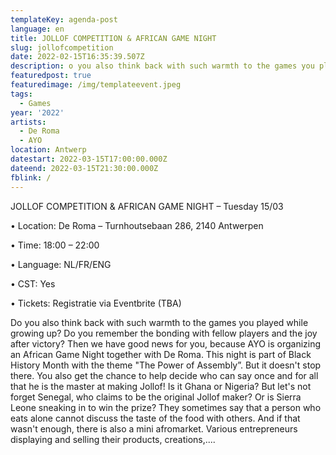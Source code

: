 ```yaml
---
templateKey: agenda-post
language: en
title: JOLLOF COMPETITION & AFRICAN GAME NIGHT
slug: jollofcompetition
date: 2022-02-15T16:35:39.507Z
description: o you also think back with such warmth to the games you played while growing up? Do you remember the bonding with fellow players and the joy after victory?
featuredpost: true
featuredimage: /img/templateevent.jpeg
tags:
  - Games
year: '2022'
artists:
  - De Roma
  - AYO
location: Antwerp
datestart: 2022-03-15T17:00:00.000Z
dateend: 2022-03-15T21:30:00.000Z
fblink: /
---
```

JOLLOF COMPETITION & AFRICAN GAME NIGHT – Tuesday 15/03

•	Location: De Roma – Turnhoutsebaan 286, 2140 Antwerpen

•	Time: 18:00 – 22:00

•	Language: NL/FR/ENG

•	CST: Yes

•	Tickets: Registratie via Eventbrite (TBA)

Do you also think back with such warmth to the games you played while growing up? Do you remember the bonding with fellow players and the joy after victory?
Then we have good news for you, because AYO is organizing an African Game Night together with De Roma. This night is part of Black History Month with the theme "The Power of Assembly”.
But it doesn't stop there. You also get the chance to help decide who can say once and for all that he is the master at making Jollof! Is it Ghana or Nigeria? But let's not forget Senegal, who claims to be the original Jollof maker? Or is Sierra Leone sneaking in to win the prize? They sometimes say that a person who eats alone cannot discuss the taste of the food with others.
And if that wasn't enough, there is also a mini afromarket. Various entrepreneurs displaying and selling their products, creations,....
